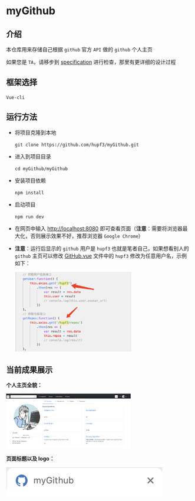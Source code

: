 # myGithub

## 介绍

本仓库用来存储自己根据 `github` 官方 `API` 做的 `github` 个人主页

如果您是 `TA`，请移步到 [specification](./specification.md) 进行检查，那里有更详细的设计过程

## 框架选择

`Vue-cli`

## 运行方法

- 将项目克隆到本地

  `git clone https://github.com/hupf3/myGithub.git`

- 进入到项目目录

  `cd myGithub/myGithub`

- 安装项目依赖

  `npm install`

- 启动项目

  `npm run dev`

- 在网页中输入 [http://localhost:8080](http://localhost:8080) 即可查看页面（**注意**：需要将浏览器最大化，否则展示效果不好，推荐浏览器 `Google Chrome`）

- **注意**：运行后显示的 `github` 用户是 `hupf3` 也就是笔者自己，如果想看别人的 `github` 主页可以修改 [GitHub.vue](./myGithub/myGithub/src/components/GitHub.vue) 文件中的 `hupf3` 修改为任意用户名，示例如下：

  <img src="./img/24.png" style="zoom:33%;" />

## 当前成果展示

**个人主页全貌：**

<img src="./img/1.png" style="zoom:33%;" />

**页面标题以及 logo：**

![](./img/2.png)